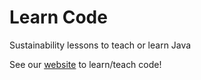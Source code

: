 # Learn Code

Sustainability lessons to teach or learn Java

See our [website](https://github.com/omega9656/learn-code/) to learn/teach code!
